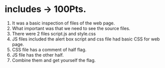 # includes   → 100Pts.

1. It was a basic inspection of files of the web page.
2. What important was that we need to see the source files.
3. There were 2 files script.js and style.css
4. JS files included the alert box script and css file had basic CSS for web page.
5. CSS file has a comment of half flag.
6. JS file has the other half.
7. Combine them and get yourself the flag.
